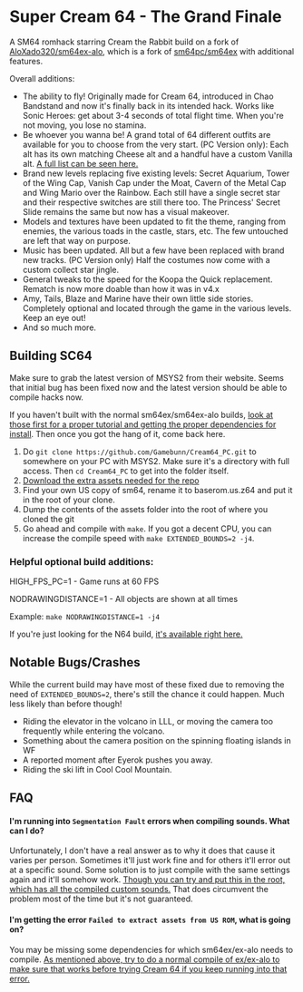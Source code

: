 
# Super Cream 64 - The Grand Finale

A SM64 romhack starring Cream the Rabbit build on a fork of [AloXado320/sm64ex-alo](https://github.com/AloXado320/sm64ex-alo), which is a fork of [sm64pc/sm64ex](https://github.com/sm64pc/sm64ex) with additional features. 

Overall additions:

* The ability to fly! Originally made for Cream 64, introduced in Chao Bandstand and now it's finally back in its intended hack. Works like Sonic Heroes: get about 3-4 seconds of total flight time. When you're not moving, you lose no stamina.
* Be whoever you wanna be! A grand total of 64 different outfits are available for you to choose from the very start. (PC Version only): Each alt has its own matching Cheese alt and a handful have a custom Vanilla alt. [A full list can be seen here.](https://i.imgur.com/13ezwpr.png)
* Brand new levels replacing five existing levels: Secret Aquarium, Tower of the Wing Cap, Vanish Cap under the Moat, Cavern of the Metal Cap and Wing Mario over the Rainbow. Each still have a single secret star and their respective switches are still there too. The Princess' Secret Slide remains the same but now has a visual makeover. 
* Models and textures have been updated to fit the theme, ranging from enemies, the various toads in the castle, stars, etc. The few untouched are left that way on purpose.
* Music has been updated. All but a few have been replaced with brand new tracks. (PC Version only) Half the costumes now come with a custom collect star jingle. 
* General tweaks to the speed for the Koopa the Quick replacement. Rematch is now more doable than how it was in v4.x 
* Amy, Tails, Blaze and Marine have their own little side stories. Completely optional and located through the game in the various levels. Keep an eye out!
* And so much more. 

## Building SC64
 
 Make sure to grab the latest version of MSYS2 from their website. Seems that initial bug has been fixed now and the latest version should be able to compile hacks now.
 
 If you haven't built with the normal sm64ex/sm64ex-alo builds, [look at those first for a proper tutorial and getting the proper dependencies for install](https://github.com/sm64pc/sm64ex/wiki/Compiling-on-Windows). Then once you got the hang of it, come back here. 
 
 1) Do `git clone https://github.com/Gamebunn/Cream64_PC.git` to somewhere on your PC with MSYS2. Make sure it's a directory with full access. Then `cd Cream64_PC` to get into the folder itself.
 2) [Download the extra assets needed for the repo](https://drive.google.com/file/d/18BBTyS0LgRCh26nFmHRQqpbEAT0rA9FJ/view?usp=share_link)
 3) Find your own US copy of sm64, rename it to baserom.us.z64 and put it in the root of your clone.
 4) Dump the contents of the assets folder into the root of where you cloned the git
 5) Go ahead and compile with `make`. If you got a decent CPU, you can increase the compile speed with `make EXTENDED_BOUNDS=2 -j4`.

 
 ### Helpful optional build additions:
 
 HIGH_FPS_PC=1 - Game runs at 60 FPS
 
 NODRAWINGDISTANCE=1 - All objects are shown at all times
 
 Example: ```make NODRAWINGDISTANCE=1 -j4```

If you're just looking for the N64 build, [it's available right here.](https://romhacking.com/hack/super-cream-64)

## Notable Bugs/Crashes

While the current build may have most of these fixed due to removing the need of `EXTENDED_BOUNDS=2`, there's still the chance it could happen. Much less likely than before though!

- Riding the elevator in the volcano in LLL, or moving the camera too frequently while entering the volcano.
- Something about the camera position on the spinning floating islands in WF
- A reported moment after Eyerok pushes you away. 
- Riding the ski lift in Cool Cool Mountain. 


## FAQ

#### I'm running into `Segmentation Fault` errors when compiling sounds. What can I do?

Unfortunately, I don't have a real answer as to why it does that cause it varies per person. Sometimes it'll just work fine and for others it'll error out at a specific sound. Some solution is to just compile with the same settings again and it'll somehow work. [Though you can try and put this in the root, which has all the compiled custom sounds.](https://drive.google.com/file/d/19OHNwng-GTwDgevKncO0I_qWLrX3XYo8/view?usp=share_link) That does circumvent the problem most of the time but it's not guaranteed. 

#### I'm getting the error `Failed to extract assets from US ROM`, what is going on?

You may be missing some dependencies for which sm64ex/ex-alo needs to compile. [As mentioned above, try to do a normal compile of ex/ex-alo to make sure that works before trying Cream 64 if you keep running into that error.](https://github.com/sm64pc/sm64ex/wiki/Compiling-on-Windows) 

